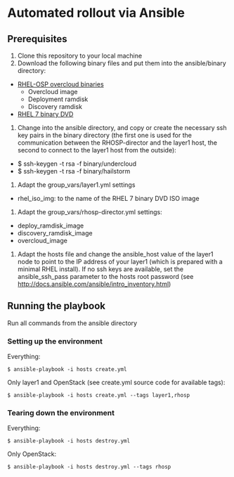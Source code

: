 # Automated rollout via Ansible
## Prerequisites
1. Clone this repository to your local machine
1. Download the following binary files and put them into the ansible/binary directory:
  - <a href="https://access.redhat.com/downloads/content/191/ver=7/rhel---7/7/x86_64/product-software" target="_blank">RHEL-OSP overcloud binaries</a>
    - Overcloud image
    - Deployment ramdisk
    - Discovery ramdisk
  - <a href="https://access.redhat.com/downloads/content/69/ver=/rhel---7/7.2/x86_64/product-software">RHEL 7 binary DVD</a>
1. Change into the ansible directory, and copy or create the necessary ssh key pairs in the binary directory (the first one is used for the communication between the RHOSP-director and the layer1 host, the second to connect to the layer1 host from the outside):
  - $ ssh-keygen -t rsa -f binary/undercloud
  - $ ssh-keygen -t rsa -f binary/hailstorm
1. Adapt the group_vars/layer1.yml settings
  - rhel_iso_img: to the name of the RHEL 7 binary DVD ISO image
1. Adapt the group_vars/rhosp-director.yml settings:
  - deploy_ramdisk_image
  - discovery_ramdisk_image
  - overcloud_image
1. Adapt the hosts file and change the ansible_host value of the layer1 node to point to the IP address of your layer1 (which is prepared with a minimal RHEL install). If no ssh keys are available, set the ansible_ssh_pass parameter to the hosts root password (see http://docs.ansible.com/ansible/intro_inventory.html)
## Running the playbook
Run all commands from the ansible directory
### Setting up the environment
Everything:
```
$ ansible-playbook -i hosts create.yml
```
Only layer1 and OpenStack (see create.yml source code for available tags):
```
$ ansible-playbook -i hosts create.yml --tags layer1,rhosp
```
### Tearing down the environment
Everything:
```
$ ansible-playbook -i hosts destroy.yml
```
Only OpenStack:
```
$ ansible-playbook -i hosts destroy.yml --tags rhosp
```
